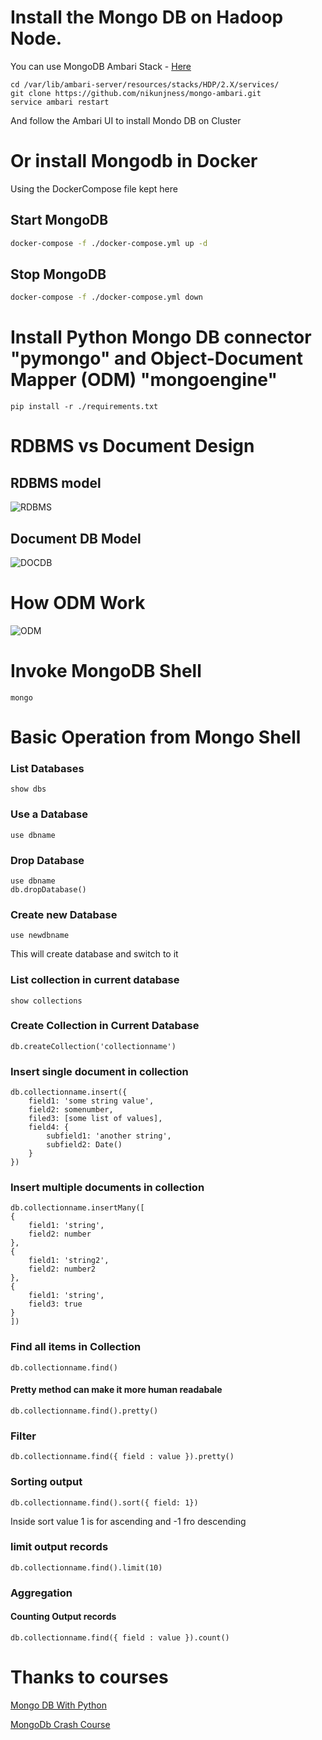# Install the Mongo DB on Hadoop Node.  
You can use MongoDB Ambari Stack - [Here](https://github.com/nikunjness/mongo-ambari)  
```console
cd /var/lib/ambari-server/resources/stacks/HDP/2.X/services/
git clone https://github.com/nikunjness/mongo-ambari.git
service ambari restart
```  
  
And follow the Ambari UI to install Mondo DB on Cluster  
  
# Or install Mongodb in Docker  
Using the DockerCompose file kept here  

## Start MongoDB
```sh
docker-compose -f ./docker-compose.yml up -d
```
  
## Stop MongoDB
```sh
docker-compose -f ./docker-compose.yml down
```
  
# Install Python Mongo DB connector "pymongo" and Object-Document Mapper (ODM) "mongoengine"  
```console
pip install -r ./requirements.txt
```
  
# RDBMS vs Document Design  
## RDBMS model  
![RDBMS](https://github.com/shakeelansari63/Training/blob/master/MONGODB/img/RDBMS%20Model.png)
  
## Document DB Model
![DOCDB](https://github.com/shakeelansari63/Training/blob/master/MONGODB/img/DocDB%20Model.png)
  
# How ODM Work
![ODM](https://github.com/shakeelansari63/Training/blob/master/MONGODB/img/ODM.png)
  
# Invoke MongoDB Shell
```console
mongo
```
  
# Basic Operation from Mongo Shell
### List Databases
```
show dbs
```
  
### Use a Database
```
use dbname
```
  
### Drop Database
```
use dbname
db.dropDatabase()
```
  
### Create new Database
```
use newdbname
```
This will create database and switch to it
  
### List collection in current database
```
show collections
```
  
### Create Collection in Current Database
```
db.createCollection('collectionname')
```
  
### Insert single document in collection
```
db.collectionname.insert({
    field1: 'some string value',
    field2: somenumber,
    filed3: [some list of values],
    field4: {
        subfield1: 'another string',
        subfield2: Date()
    }
})
```
  
### Insert multiple documents in collection
```
db.collectionname.insertMany([
{
    field1: 'string',
    field2: number
},
{
    field1: 'string2',
    field2: number2
},
{
    field1: 'string',
    field3: true
}
])
```
  
### Find all items in Collection
```
db.collectionname.find()
```
#### Pretty method can make it more human readabale
```
db.collectionname.find().pretty()
```
  
### Filter 
```
db.collectionname.find({ field : value }).pretty()
```
  
### Sorting output
```
db.collectionname.find().sort({ field: 1})
```
Inside sort value 1 is for ascending and -1 fro descending  
  
### limit output records
```
db.collectionname.find().limit(10)
```
  
### Aggregation
#### Counting Output records
```
db.collectionname.find({ field : value }).count()
```

# Thanks to courses
[Mongo DB With Python](https://www.youtube.com/watch?v=E-1xI85Zog8)
  
[MongoDb Crash Course](https://www.youtube.com/watch?v=-56x56UppqQ)